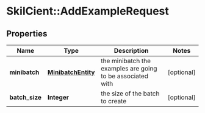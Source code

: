 # SkilCient::AddExampleRequest

## Properties
Name | Type | Description | Notes
------------ | ------------- | ------------- | -------------
**minibatch** | [**MinibatchEntity**](MinibatchEntity.md) | the minibatch the examples are going to be associated with | [optional] 
**batch_size** | **Integer** | the size of the batch to create | [optional] 


